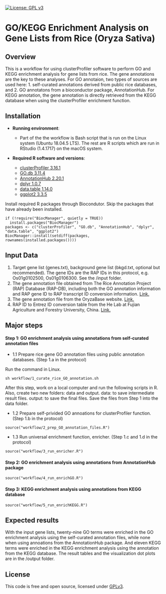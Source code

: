 [![License: GPL v3](https://img.shields.io/badge/License-GPL%20v3-blue.svg)](http://www.gnu.org/licenses/gpl-3.0)

# GO/KEGG Enrichment Analysis on Gene Lists from Rice (Oryza Sativa)

## Overview

This is a workflow for using clusterProfiler software to perform GO and KEGG enrichment analysis for gene lists from rice. The gene annotations are the key to these analyses. For GO annotaion, two types of sources are used here: 1. self-curated annotations derived from public rice databases, and 2. GO annotatons from a bioconductor package, AnnotationHub. For KEGG annotation, the gene annotation is directly retrieved from the KEGG database when using the clusterProfiler enrichment function.

## Installation

- __Running environment__: 
    - Part of the the workflow is Bash script that is run on the Linux system (Ubuntu 18.04.5 LTS). The rest are R scripts which are run in RStudio (1.4.1717) on the macOS system.

- __Required R software and versions__: 
    - [clusterProfiler 3.16.1](https://guangchuangyu.github.io/software/clusterProfiler/documentation/)
    - [GO.db 3.11.4](https://bioconductor.org/packages/release/data/annotation/html/GO.db.html)
    - [AnnotationHub 2.20.1](https://bioconductor.org/packages/release/bioc/vignettes/AnnotationHub/inst/doc/AnnotationHub.html)
    - [dplyr 1.0.7](https://dplyr.tidyverse.org/)
    - [data.table 1.14.0](https://cran.r-project.org/web/packages/data.table/vignettes/datatable-intro.html)
    - [ggplot2 3.3.5](https://ggplot2.tidyverse.org/)

Install required R packages through Biocondutor. Skip the packages that have already been installed.

```
if (!require("BiocManager", quietly = TRUE))
  install.packages("BiocManager")
packages <- c("clusterProfiler", "GO.db", "AnnotationHub", "dplyr", "data.table", "ggplot2")
BiocManager::install(setdiff(packages, rownames(installed.packages())))
```


## Input Data

1.	Target gene list (genes.txt), background gene list (bkgd.txt, optional but recommended). The gene IDs are the RAP IDs in this protocol, e.g. Os01g0102500, Os01g0106300. See the /input folder.
2.	The gene annotation file obtained from The Rice Annotation Project (RAP) Database (RAP-DB), including both the GO annotation information and RAP gene ID to RAP transcript ID conversion information. [Link.](https://rapdb.dna.affrc.go.jp/download/archive/irgsp1/IRGSP-1.0_representative_annotation_2021-11-11.tsv.gz) 
3.	The gene annotation file from the OryzaBase website. [Link.](https://shigen.nig.ac.jp/rice/oryzabase/download/gene)
4.	RAP ID to Entrez ID conversion table from the He Lab at Fujian Agriculture and Forestry University, China. [Link.](http://bioinformatics.fafu.edu.cn/riceidtable/)


## Major steps

#### Step 1: GO enrichment analysis using annotations from self-curated annotation files

- 1.1 Prepare rice gene GO annotation files using public annotation databases. (Step 1.a in the protocol)

Run the command in Linux.
```
sh workflow/1_curate_rice_GO_annotation.sh
```

After this step, work on a local computer and run the following scripts in R. Also, create two new folders: data and output. data: to save intermediate result files. output: to save the final files. Save the files from Step 1 into the data folder. 

- 1.2 Prepare self-privided GO annoations for clusterProfiler function. (Step 1.b in the protocol)

```
source("workflow/2_prep_GO_annotation_files.R")
```

- 1.3 Run universal enrichment function, enricher. (Step 1.c and 1.d in the protocol)

```
source("workflow/3_run_enricher.R")
```

#### Step 2: GO enrichment analysis using annotations from AnnotationHub package

```
source("workflow/4_run_enrichGO.R")
```

#### Step 3: KEGG enrichment analysis using annotations from KEGG database

```
source("workflow/5_run_enrichKEGG.R")
```

## Expected results

With the input gene lists, twenty-nine GO terms were enriched in the GO enrichment analysis using the self-curated annotation files, while none when using annoations from the AnnotationHub package. And eleven KEGG terms were enriched in the KEGG enrichment analysis using the annotation from the KEGG database. The result tables and the visualization dot plots are in the /output folder.


## License
This code is free and open source, licensed under [GPLv3](https://github.com/github/choosealicense.com/blob/gh-pages/_licenses/gpl-3.0.txt).
